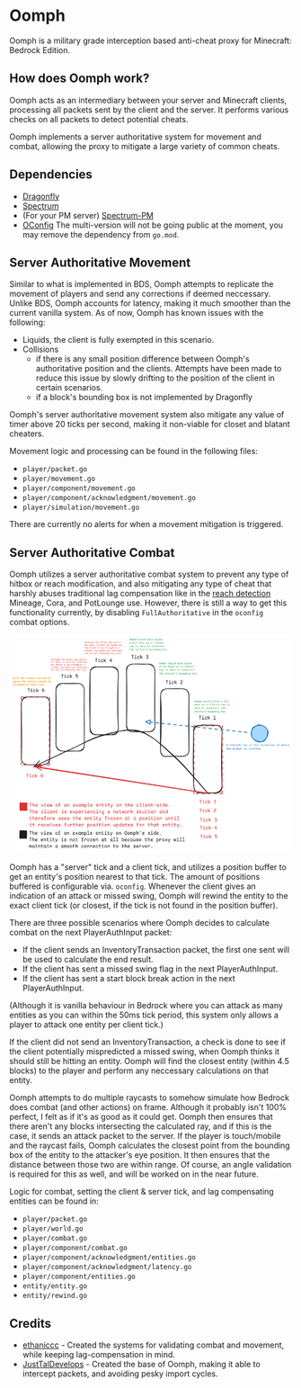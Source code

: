 # Oomph
Oomph is a military grade interception based anti-cheat proxy for Minecraft: Bedrock Edition.

## How does Oomph work?
Oomph acts as an intermediary between your server and Minecraft clients, processing all packets sent by the client and the server. It performs various checks on all packets to detect potential cheats.

Oomph implements a server authoritative system for movement and combat, allowing the proxy to mitigate a large variety of common cheats.

## Dependencies
- [Dragonfly](https://github.com/oomph-ac/dragonfly)
- [Spectrum](https://github.com/oomph-ac/spectrum)
- (For your PM server) [Spectrum-PM](https://github.com/oomph-ac/spectrum-pm)
- [OConfig](https://github.com/oomph-ac/oconfig)
The multi-version will not be going public at the moment, you may remove the dependency from `go.mod`.

## Server Authoritative Movement
Similar to what is implemented in BDS, Oomph attempts to replicate the movement of players and send any corrections if deemed neccessary. Unlike BDS, Oomph accounts for latency, making it much smoother than the current vanilla system. As of now, Oomph has known issues with the following:
* Liquids, the client is fully exempted in this scenario.
* Collisions
    - if there is any small position difference between Oomph's authoritative position and the clients. Attempts have been made to reduce this issue by slowly drifting to the position of the client in certain scenarios.
    - if a block's bounding box is not implemented by Dragonfly

Oomph's server authoritative movement system also mitigate any value of timer above 20 ticks per second, making it non-viable for closet and blatant cheaters.

Movement logic and processing can be found in the following files:
* `player/packet.go`
* `player/movement.go`
* `player/component/movement.go`
* `player/component/acknowledgment/movement.go`
* `player/simulation/movement.go`

There are currently no alerts for when a movement mitigation is triggered.

## Server Authoritative Combat
Oomph utilizes a server authoritative combat system to prevent any type of hitbox or reach modification, and also mitigating any type of cheat that harshly abuses traditional lag compensation like in the [reach detection](https://github.com/oomph-ac/oomph/commit/de222dfa27721f42c7497002fbd172c9bbcbb26b) Mineage, Cora, and PotLounge use. However, there is still a way to get this functionality currently, by disabling `FullAuthoritative` in the `oconfig` combat options.

![](assets/combat_system_basic.png)

Oomph has a "server" tick and a client tick, and utilizes a position buffer to get an entity's position nearest to that tick. The amount of positions buffered is configurable via. `oconfig`. Whenever the client gives an indication of an attack or missed swing, Oomph will rewind the entity to the exact client tick (or closest, if the tick is not found in the position buffer). 

There are three possible scenarios where Oomph decides to calculate combat on the next PlayerAuthInput packet:
* If the client sends an InventoryTransaction packet, the first one sent will be used to calculate the end result.
* If the client has sent a missed swing flag in the next PlayerAuthInput.
* If the client has sent a start block break action in the next PlayerAuthInput.

(Although it is vanilla behaviour in Bedrock where you can attack as many entities as you can within the 50ms tick period, this system only allows a player to attack one entity per client tick.)

If the client did not send an InventoryTransaction, a check is done to see if the client potentially mispredicted a missed swing, when Oomph thinks it should still be hitting an entity. Oomph will find the closest entity (within 4.5 blocks) to the player and perform any neccessary calculations on that entity.

Oomph attempts to do multiple raycasts to somehow simulate how Bedrock does combat (and other actions) on frame. Although it probably isn't 100% perfect, I felt as if it's as good as it could get. Oomph then ensures that there aren't any blocks intersecting the calculated ray, and if this is the case, it sends an attack packet to the server. If the player is touch/mobile and the raycast fails, Oomph calculates the closest point from the bounding box of the entity to the attacker's eye position. It then ensures that the distance between those two are within range. Of course, an angle validation is required for this as well, and will be worked on in the near future.

Logic for combat, setting the client & server tick, and lag compensating entities can be found in:
* `player/packet.go`
* `player/world.go`
* `player/combat.go`
* `player/component/combat.go`
* `player/component/acknowledgment/entities.go`
* `player/component/acknowledgment/latency.go`
* `player/component/entities.go`
* `entity/entity.go`
* `entity/rewind.go`

## Credits
* [ethaniccc](https://www.github.com/ethaniccc) - Created the systems for validating combat and movement, while keeping lag-compensation in mind.
* [JustTalDevelops](https://github.com/JustTalDevelops) - Created the base of Oomph, making it able to intercept packets, and avoiding pesky import cycles.

